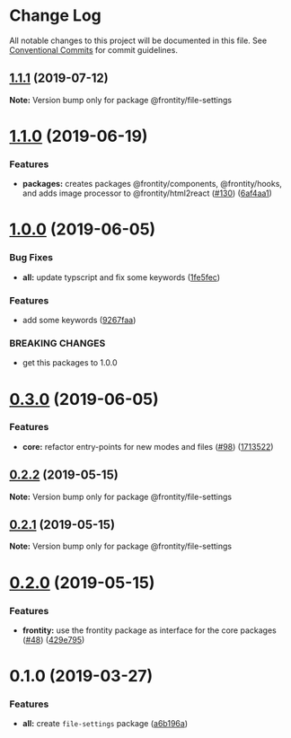 # Change Log

All notable changes to this project will be documented in this file.
See [Conventional Commits](https://conventionalcommits.org) for commit guidelines.

## [1.1.1](https://github.com/frontity/frontity/compare/@frontity/file-settings@1.1.0...@frontity/file-settings@1.1.1) (2019-07-12)

**Note:** Version bump only for package @frontity/file-settings





# [1.1.0](https://github.com/frontity/frontity/compare/@frontity/file-settings@1.0.0...@frontity/file-settings@1.1.0) (2019-06-19)


### Features

* **packages:** creates packages @frontity/components, @frontity/hooks, and adds image processor to @frontity/html2react ([#130](https://github.com/frontity/frontity/issues/130)) ([6af4aa1](https://github.com/frontity/frontity/commit/6af4aa1))





# [1.0.0](https://github.com/frontity/frontity/compare/@frontity/file-settings@0.3.0...@frontity/file-settings@1.0.0) (2019-06-05)


### Bug Fixes

* **all:** update typscript and fix some keywords ([1fe5fec](https://github.com/frontity/frontity/commit/1fe5fec))


### Features

* add some keywords ([9267faa](https://github.com/frontity/frontity/commit/9267faa))


### BREAKING CHANGES

* get this packages to 1.0.0





# [0.3.0](https://github.com/frontity/frontity/compare/@frontity/file-settings@0.2.2...@frontity/file-settings@0.3.0) (2019-06-05)


### Features

* **core:** refactor entry-points for new modes and files ([#98](https://github.com/frontity/frontity/issues/98)) ([1713522](https://github.com/frontity/frontity/commit/1713522))





## [0.2.2](https://github.com/frontity/frontity/compare/@frontity/file-settings@0.2.1...@frontity/file-settings@0.2.2) (2019-05-15)

**Note:** Version bump only for package @frontity/file-settings





## [0.2.1](https://github.com/frontity/frontity/compare/@frontity/file-settings@0.2.0...@frontity/file-settings@0.2.1) (2019-05-15)

**Note:** Version bump only for package @frontity/file-settings





# [0.2.0](https://github.com/frontity/frontity/compare/@frontity/file-settings@0.1.0...@frontity/file-settings@0.2.0) (2019-05-15)


### Features

* **frontity:** use the frontity package as interface for the core packages ([#48](https://github.com/frontity/frontity/issues/48)) ([429e795](https://github.com/frontity/frontity/commit/429e795))





# 0.1.0 (2019-03-27)


### Features

* **all:** create `file-settings` package ([a6b196a](https://github.com/frontity/frontity/commit/a6b196a))
